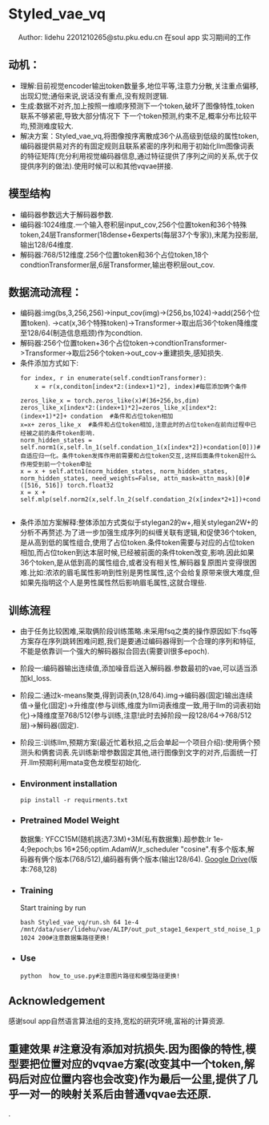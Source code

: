 # Styled_vae_vq
<div align="center">
Author: lidehu 2201210265@stu.pku.edu.cn
    在soul app 实习期间的工作
</div>

## 动机： 
- 理解:目前视觉encoder输出token数量多,地位平等,注意力分散,关注重点偏移,出现幻觉;通俗来说,说话没有重点,没有规则逻辑.
- 生成:数据不对齐,加上按照一维顺序预测下一个token,破坏了图像特性,token联系不够紧密,导致大部分情况下 下一个token预测,约束不足,概率分布比较平均,预测难度较大.
- 解决方案：Styled_vae_vq,将图像按序离散成36个从高级到低级的属性token,编码器提供易对齐的有固定规则且联系紧密的序列和用于初始化llm图像词表的特征矩阵(充分利用视觉编码器信息,通过特征提供了序列之间的关系,优于仅提供序列的做法).使用时候可以和其他vqvae拼接.

## 模型结构
- 编码器参数远大于解码器参数.
- 编码器:1024维度.一个输入卷积层input_cov,256个位置token和36个特殊token,24层Transformer(18dense+6experts(每层37个专家)),末尾为投影层,输出128/64维度.
- 解码器:768/512维度.256个位置token和36个占位token,18个condtionTransformer层,6层Transformer,输出卷积层out_cov.
## 数据流动流程：
- 编码器:img(bs,3,256,256)->input_cov(img)->(256,bs,1024)->add(256个位置token).
->cat(x,36个特殊token)->Transformer->取出后36个token降维度至128/64(制造信息瓶颈)作为condtion.
- 解码器:256个位置token+36个占位token->condtionTransformer->Transformer->取后256个token->out_cov->重建损失,感知损失.
- 条件添加方式如下:
    ```
    for index, r in enumerate(self.condtionTransformer):
        x = r(x,conditon[index*2:(index+1)*2], index)#每层添加俩个条件
    ```
    ```
    zeros_like_x = torch.zeros_like(x)#(36+256,bs,dim)
    zeros_like_x[index*2:(index+1)*2]=zeros_like_x[index*2:(index+1)*2]+ condation  #条件和占位token相加
    x=x+ zeros_like_x  #条件和占位token相加,注意此时的占位token在前向过程中已经被之前的条件token影响.
    norm_hidden_states = self.norm1(x,self.ln_1(self.condation_1(x[index*2])+condation[0]))#自适应归一化。条件token发挥作用前需要和占位token交互,这样后面条件token起什么作用受到前一个token牵扯
    x = x + self.attn1(norm_hidden_states, norm_hidden_states, norm_hidden_states, need_weights=False, attn_mask=attn_mask)[0]#([516, 516]) torch.float32
    x = x + self.mlp(self.norm2(x,self.ln_2(self.condation_2(x[index*2+1])+condation[1])))
       
    ```
- 条件添加方案解释:整体添加方式类似于stylegan2的w+,相关stylegan2W+的分析不再赘述.为了进一步加强生成序列的纠缠关联有逻辑,和促使36个token,是从高到低的属性组合,使用了占位token.条件token需要与对应的占位token相加,而占位token到达本层时候,已经被前面的条件token改变,影响.因此如果36个token,是从低到高的属性组合,或者没有相关性,解码器复原图片变得很困难.比如:浓浓的眉毛属性影响到性别是男性属性,这个会给复原带来很大难度,但如果先指明这个人是男性属性然后影响眉毛属性,这就合理些.
## 训练流程
- 由于任务比较困难,采取俩阶段训练策略.未采用fsq之类的操作原因如下:fsq等方案存在序列跳转困难问题,我们是要通过编码器得到一个合理的序列和特征,不能是依靠训一个强大的解码器拟合回去(需要训很多epoch).
- 阶段一:编码器输出连续值,添加噪音后送入解码器.参数最初的vae,可以适当添加kl_loss.
- 阶段二:通过k-means聚类,得到词表(n,128/64).img->编码器(固定)输出连续值->量化(固定)->升维度(参与训练,维度为llm词表维度一致,用于llm的词表初始化)->降维度至768/512(参与训练,注意!此时去掉阶段一段128/64->768/512层)->解码器(固定).
- 阶段三:训练llm,预期方案(最近忙着秋招,之后会单起一个项目介绍):使用俩个预测头和俩套词表.先训练新增参数固定其他,进行图像到文字的对齐,后面统一打开.llm预期利用mata变色龙模型初始化.
- ### Environment installation

    ```
    pip install -r requirments.txt
    ```


- ### Pretrained Model Weight

    数据集: YFCC15M(随机挑选7.3M)+3M(私有数据集).超参数:lr 1e-4;9epoch;bs 16*256;optim.AdamW,lr_scheduler "cosine".有多个版本,解码器有俩个版本(768/512),编码器有俩个版本(输出128/64).
  [Google Drive](https://drive.google.com/file/d/1AqSHisCKZOZ16Q3sYguK6zIZIuwwEriE/view?usp=share_link)(版本:768,128)

- ### Training

    Start training by run
    ```
    bash Styled_vae_vq/run.sh 64 1e-4 /mnt/data/user/lidehu/vae/ALIP/out_put_stage1_6expert_std_noise_1_pect_1  1024 200#注意数据集路径更换!
    ```

- ### Use

  

    ```
    python  how_to_use.py#注意图片路径和模型路径更换!
    ```
   



## Acknowledgement

感谢soul app自然语言算法组的支持,宽松的研究环境,富裕的计算资源.

## 重建效果 #注意没有添加对抗损失.因为图像的特性,模型要把位置对应的vqvae方案(改变其中一个token,解码后对应位置内容也会改变)作为最后一公里,提供了几乎一对一的映射关系后由普通vqvae去还原.

.



